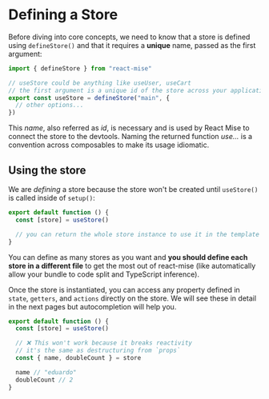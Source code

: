 # Defining a Store

Before diving into core concepts, we need to know that a store is defined using `defineStore()` and that it requires a **unique** name, passed as the first argument:

```js
import { defineStore } from "react-mise"

// useStore could be anything like useUser, useCart
// the first argument is a unique id of the store across your application
export const useStore = defineStore("main", {
  // other options...
})
```

This _name_, also referred as _id_, is necessary and is used by React Mise to connect the store to the devtools. Naming the returned function _use..._ is a convention across composables to make its usage idiomatic.

## Using the store

We are _defining_ a store because the store won't be created until `useStore()` is called inside of `setup()`:

```js
export default function () {
  const [store] = useStore()

  // you can return the whole store instance to use it in the template
}
```

You can define as many stores as you want and **you should define each store in a different file** to get the most out of react-mise (like automatically allow your bundle to code split and TypeScript inference).

Once the store is instantiated, you can access any property defined in `state`, `getters`, and `actions` directly on the store. We will see these in detail in the next pages but autocompletion will help you.

```js
export default function () {
  const [store] = useStore()

  // ❌ This won't work because it breaks reactivity
  // it's the same as destructuring from `props`
  const { name, doubleCount } = store

  name // "eduardo"
  doubleCount // 2
}
```
